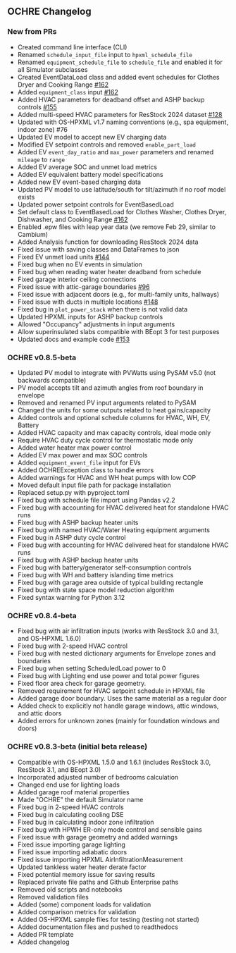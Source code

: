 ## OCHRE Changelog

### New from PRs

- Created command line interface (CLI)
- Renamed `schedule_input_file` input to `hpxml_schedule_file` 
- Renamed `equipment_schedule_file` to `schedule_file` and enabled it for all
  Simulator subclasses
- Created EventDataLoad class and added event schedules for Clothes Dryer and
  Cooking Range [#162](https://github.com/NREL/OCHRE/issues/162)
- Added `equipment_class` input [#162](https://github.com/NREL/OCHRE/issues/162)
- Added HVAC parameters for deadband offset and ASHP backup controls
  [#155](https://github.com/NREL/OCHRE/issues/155)
- Added multi-speed HVAC parameters for ResStock 2024 dataset
  [#128](https://github.com/NREL/OCHRE/issues/128)
- Updated with OS-HPXML v1.7 naming conventions (e.g., spa equipment, indoor
  zone) #76
- Updated EV model to accept new EV charging data
- Modified EV setpoint controls and removed `enable_part_load`
- Added EV `event_day_ratio` and `max_power` parameters and renamed `mileage`
  to `range`
- Added EV average SOC and unmet load metrics
- Added EV equivalent battery model specifications
- Added new EV event-based charging data
- Updated PV model to use latitude/south for tilt/azimuth if no roof model
  exists
- Updated power setpoint controls for EventBasedLoad
- Set default class to EventBasedLoad for Clothes Washer, Clothes Dryer,
  Dishwasher, and Cooking Range
  [#162](https://github.com/NREL/OCHRE/issues/162)
- Enabled .epw files with leap year data (we remove Feb 29, similar to
  Cambium)
- Added Analysis function for downloading ResStock 2024 data
- Fixed issue with saving classes and DataFrames to json
- Fixed EV unmet load units [#144](https://github.com/NREL/OCHRE/issues/144)
- Fixed bug when no EV events in simulation
- Fixed bug when reading water heater deadband from schedule
- Fixed garage interior ceiling connections
- Fixed issue with attic-garage boundaries
  [#96](https://github.com/NREL/OCHRE/issues/96)
- Fixed issue with adjacent doors (e.g., for multi-family units, hallways)
- Fixed issue with ducts in multiple locations
  [#148](https://github.com/NREL/OCHRE/issues/148)
- Fixed bug in `plot_power_stack` when there is not valid data
- Updated HPXML inputs for ASHP backup controls
- Allowed "Occupancy" adjustments in input arguments
- Allow superinsulated slabs compatible with BEopt 3 for test purposes
- Updated docs and example code
  [#153](https://github.com/NREL/OCHRE/issues/153)

### OCHRE v0.8.5-beta

- Updated PV model to integrate with PVWatts using PySAM v5.0 (not backwards
  compatible)
- PV model accepts tilt and azimuth angles from roof boundary in envelope
- Removed and renamed PV input arguments related to PySAM
- Changed the units for some outputs related to heat gains/capacity
- Added controls and optional schedule columns for HVAC, WH, EV, Battery
- Added HVAC capacity and max capacity controls, ideal mode only
- Require HVAC duty cycle control for thermostatic mode only
- Added water heater max power control
- Added EV max power and max SOC controls
- Added `equipment_event_file` input for EVs
- Added OCHREException class to handle errors
- Added warnings for HVAC and WH heat pumps with low COP
- Moved default input file path for package installation
- Replaced setup.py with pyproject.toml
- Fixed bug with schedule file import using Pandas v2.2
- Fixed bug with accounting for HVAC delivered heat for standalone HVAC runs 
- Fixed bug with ASHP backup heater units
- Fixed bug with named HVAC/Water Heating equipment arguments
- Fixed bug in ASHP duty cycle control
- Fixed bug with accounting for HVAC delivered heat for standalone HVAC runs 
- Fixed bug with ASHP backup heater units
- Fixed bug with battery/generator self-consumption controls
- Fixed bug with WH and battery islanding time metrics
- Fixed bug with garage area outside of typical building rectangle
- Fixed bug with state space model reduction algorithm
- Fixed syntax warning for Python 3.12

### OCHRE v0.8.4-beta

- Fixed bug with air infiltration inputs (works with ResStock 3.0 and 3.1, and
  OS-HPXML 1.6.0)
- Fixed bug with 2-speed HVAC control
- Fixed bug with nested dictionary arguments for Envelope zones and boundaries
- Fixed bug when setting ScheduledLoad power to 0
- Fixed bug with Lighting end use power and total power figures
- Fixed floor area check for garage geometry. 
- Removed requirement for HVAC setpoint schedule in HPXML file
- Added garage door boundary. Uses the same material as a regular door
- Added check to explicitly not handle garage windows, attic windows, and
  attic doors
- Added errors for unknown zones (mainly for foundation windows and doors)

### OCHRE v0.8.3-beta (initial beta release)

- Compatible with OS-HPXML 1.5.0 and 1.6.1 (includes ResStock 3.0, ResStock
  3.1, and BEopt 3.0)
- Incorporated adjusted number of bedrooms calculation
- Changed end use for lighting loads
- Added garage roof material properties
- Made "OCHRE" the default Simulator name
- Fixed bug in 2-speed HVAC controls
- Fixed bug in calculating cooling DSE
- Fixed bug in calculating indoor zone infiltration
- Fixed bug with HPWH ER-only mode control and sensible gains
- Fixed issue with garage geometry and added warnings
- Fixed issue importing garage lighting
- Fixed issue importing adiabatic doors
- Fixed issue importing HPXML AirInfiltrationMeasurement
- Updated tankless water heater derate factor
- Fixed potential memory issue for saving results
- Replaced private file paths and Github Enterprise paths
- Removed old scripts and notebooks
- Removed validation files
- Added (some) component loads for validation
- Added comparison metrics for validation
- Added OS-HPXML sample files for testing (testing not started)
- Added documentation files and pushed to readthedocs
- Added PR template
- Added changelog
